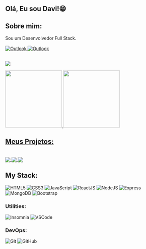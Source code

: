 ## Olá, Eu sou Davi!😁

## Sobre mim:
Sou um Desenvolvedor Full Stack.


<a target="_blank" href="mailto:davism020399@gmail.com">
  <img align="center" alt="Outlook" src="https://img.shields.io/badge/Gmail-D14836?style=for-the-badge&logo=gmail&logoColor=white" />
</a>
  
<a href="https://www.linkedin.com/in/davi-spinelli-41645421a/">
  <img align="center" alt="Outlook" src="https://img.shields.io/badge/LinkedIn-0077B5?style=for-the-badge&logo=linkedin&logoColor=white" />
</a>
<br>
<br>

![](https://www.codewars.com/users/Davi-Spinelli/badges/micro)

 <div>
  <a href="https://github.com/Davi-Spinelli">
  <img height="180em" src="https://github-readme-stats.vercel.app/api?username=Davi-Spinelli&show_icons=true&theme=chartreuse-dark&include_all_commits=true&count_private=white"/>
  <img height="180em" src="https://github-readme-stats.vercel.app/api/top-langs/?username=Davi-Spinelli&layout=compact&langs_count=7&theme=chartreuse-white"/>
</div>

  ## Meus Projetos:
  
 </br>
 <a href="https://github.com/rafa-alves-15/Hush-Game">
  <img align="center" src="https://github-readme-stats.vercel.app/api/pin/?username=rafa-alves-15&repo=Hush-Game&theme=chartreuse-dark" />
 </a>
 <a href="https://github.com/rafa-alves-15/project-2-my-own-help">
  <img align="center" src="https://github-readme-stats.vercel.app/api/pin/?username=rafa-alves-15&repo=My-Own-Help&theme=chartreuse-dark" />
 </a>
  <a href="https://github.com/rafa-alves-15/ironfastpass">
  <img align="center" src="https://github-readme-stats.vercel.app/api/pin/?username=rafa-alves-15&repo=Iron-Fast-Pass&theme=chartreuse-dark" />
 </a>

 
 ## My Stack:

![HTML5](https://img.shields.io/badge/-HTML5-E34F26?style=flat&logo=html5&logoColor=white)
![CSS3](https://img.shields.io/badge/-CSS3-1572B6?style=flat&logo=css3)
![JavaScript](https://img.shields.io/badge/-JavaScript-EDD222?style=flat&logo=javascript&logoColor=white)
![ReactJS](https://img.shields.io/badge/-ReactJS-51CBF2?style=flat&logo=react&logoColor=white)
![NodeJS](http://img.shields.io/badge/-NodeJS-6EBF20?style=flat&logo=node.js&logoColor=white)
![Express](http://img.shields.io/badge/-Express-black?style=flat&logo=express&logoColor=white)
![MongoDB](http://img.shields.io/badge/-MongoDB-47A248?style=flat&logo=mongodb&logoColor=white)
![Bootstrap](http://img.shields.io/badge/-Bootstrap-69419A?style=flat&logo=bootstrap&logoColor=white)

### Utilities:
![Insomnia](https://img.shields.io/badge/-Insomnia-5849BE?style=flat&logo=insomnia&logoColor=white)
![VSCode](https://img.shields.io/badge/-VSCode-007ACC?style=flat&logo=visual-studio-code&logoColor=white)

### DevOps:
![Git](https://img.shields.io/badge/-Git-F05032?style=flat&logo=git&logoColor=white)
![GitHub](https://img.shields.io/badge/-Github-181717?style=flat&logo=github&logoColor=white)


